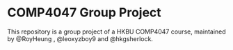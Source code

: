 COMP4047 Group Project
===================================
This repository is a group project of a HKBU COMP4047 course, maintained by @RoyHeung , @leoxyzboy9 and @hkgsherlock.